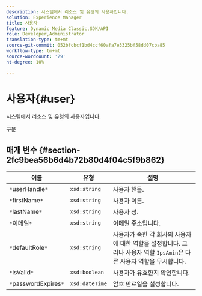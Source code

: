 ```yaml
---
description: 시스템에서 리소스 및 유형의 사용자입니다.
solution: Experience Manager
title: 사용자
feature: Dynamic Media Classic,SDK/API
role: Developer,Administrator
translation-type: tm+mt
source-git-commit: 052bfcbcf1bd4ccf60afa7e3325bf58dd07cba85
workflow-type: tm+mt
source-wordcount: '79'
ht-degree: 10%

---
```



# 사용자{#user}

시스템에서 리소스 및 유형의 사용자입니다.

구문

## 매개 변수 {#section-2fc9bea56b6d4b72b80d4f04c5f9b862}

| 이름 | 유형 | 설명 |
|---|---|---|
| `*`userHandle`*` | `xsd:string` | 사용자 핸들. |
| `*`firstName`*` | `xsd:string` | 사용자 이름. |
| `*`lastName`*` | `xsd:string` | 사용자 성. |
| `*`이메일`*` | `xsd:string` | 이메일 주소입니다. |
| `*`defaultRole`*` | `xsd:string` | 사용자가 속한 각 회사의 사용자에 대한 역할을 설정합니다. 그러나 사용자 역할 `IpsAmin`은 다른 사용자 역할을 무시합니다. |
| `*`isValid`*` | `xsd:boolean` | 사용자가 유효한지 확인합니다. |
| `*`passwordExpires`*` | `xsd:dateTime` | 암호 만료일을 설정합니다. |

